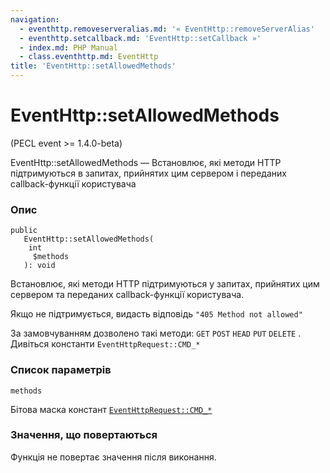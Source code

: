 ```yaml
---
navigation:
  - eventhttp.removeserveralias.md: '« EventHttp::removeServerAlias'
  - eventhttp.setcallback.md: 'EventHttp::setCallback »'
  - index.md: PHP Manual
  - class.eventhttp.md: EventHttp
title: 'EventHttp::setAllowedMethods'
---
```

# EventHttp::setAllowedMethods

(PECL event >= 1.4.0-beta)

EventHttp::setAllowedMethods — Встановлює, які методи HTTP підтримуються в запитах, прийнятих цим сервером і переданих callback-функції користувача

### Опис

```methodsynopsis
public
   EventHttp::setAllowedMethods(
    int
     $methods
   ): void
```

Встановлює, які методи HTTP підтримуються у запитах, прийнятих цим сервером та переданих callback-функції користувача.

Якщо не підтримується, видасть відповідь `"405 Method not allowed"`

За замовчуванням дозволено такі методи: `GET` `POST` `HEAD` `PUT` `DELETE` . Дивіться константи `EventHttpRequest::CMD_*`

### Список параметрів

`methods`

Бітова маска констант [`EventHttpRequest::CMD_*`](class.eventhttprequest.md#eventhttprequest.constants)

### Значення, що повертаються

Функція не повертає значення після виконання.
